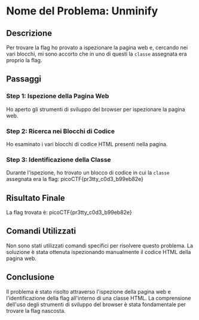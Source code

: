 # Nome del Problema: Unminify

## Descrizione

Per trovare la flag ho provato a ispezionare la pagina web e, cercando nei vari blocchi, mi sono accorto che in uno di questi la `classe` assegnata era proprio la flag.

## Passaggi

### Step 1: Ispezione della Pagina Web

Ho aperto gli strumenti di sviluppo del browser per ispezionare la pagina web.

### Step 2: Ricerca nei Blocchi di Codice

Ho esaminato i vari blocchi di codice HTML presenti nella pagina.

### Step 3: Identificazione della Classe

Durante l'ispezione, ho trovato un blocco di codice in cui la `classe` assegnata era la flag: picoCTF{pr3tty_c0d3_b99eb82e}

## Risultato Finale

La flag trovata è: picoCTF{pr3tty_c0d3_b99eb82e}

## Comandi Utilizzati

Non sono stati utilizzati comandi specifici per risolvere questo problema. La soluzione è stata ottenuta ispezionando manualmente il codice HTML della pagina web.

## Conclusione

Il problema è stato risolto attraverso l'ispezione della pagina web e l'identificazione della flag all'interno di una classe HTML. La comprensione dell'uso degli strumenti di sviluppo del browser è stata fondamentale per trovare la flag nascosta.
